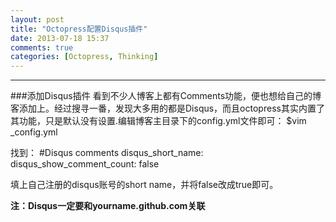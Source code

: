```yaml
---
layout: post
title: "Octopress配置Disqus插件"
date: 2013-07-18 15:37
comments: true
categories: [Octopress, Thinking]
---
```

---
###添加Disqus插件
看到不少人博客上都有Comments功能，便也想给自己的博客添加上。经过搜寻一番，发现大多用的都是Disqus，而且octopress其实内置了其功能，只是默认没有设置.编辑博客主目录下的config.yml文件即可：
    $vim _config.yml

找到：
    #Disqus comments
    disqus_short_name: 
    disqus_show_comment_count: false

填上自己注册的disqus账号的short name，并将false改成true即可。

**注：Disqus一定要和yourname.github.com关联**
